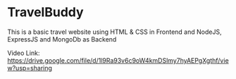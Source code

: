 # TravelBuddy
This is a basic travel website using HTML &amp; CSS in Frontend and NodeJS, ExpressJS and MongoDb as Backend

Video Link: https://drive.google.com/file/d/1l9Ra93v6c9oW4kmDSlmy7hyAEPgXgthf/view?usp=sharing
